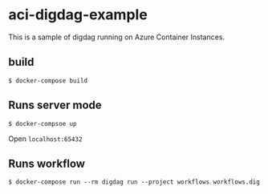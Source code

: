 # aci-digdag-example
This is a sample of digdag running on Azure Container Instances.

## build
```
$ docker-compose build
```

## Runs server mode
```shell
$ docker-compsoe up
```
Open `localhost:65432`

## Runs workflow
```
$ docker-compose run --rm digdag run --project workflows workflows.dig
```
